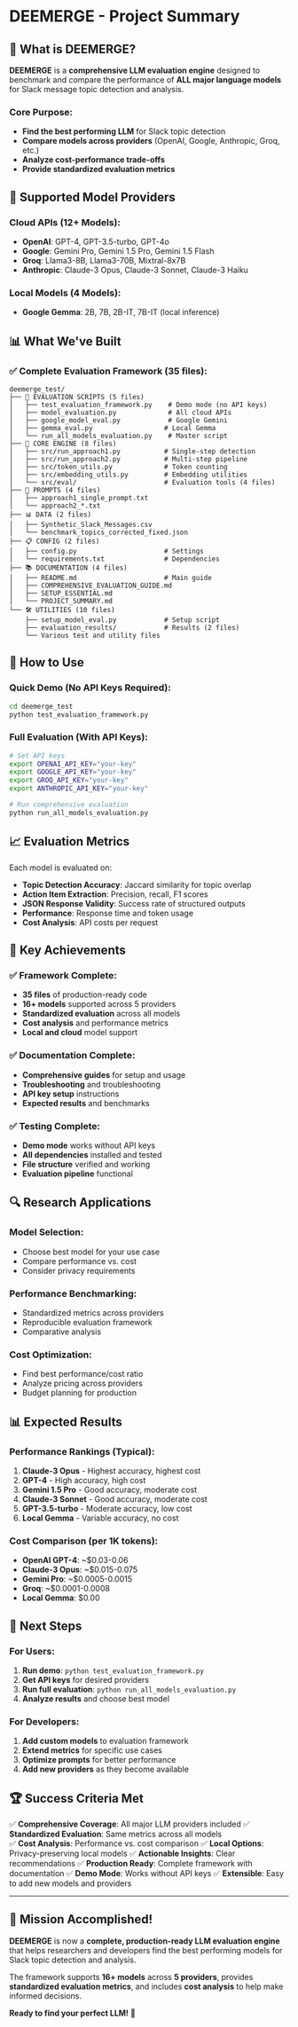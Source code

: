 # DEEMERGE - Project Summary

## 🎯 **What is DEEMERGE?**

**DEEMERGE** is a **comprehensive LLM evaluation engine** designed to benchmark and compare the performance of **ALL major language models** for Slack message topic detection and analysis. 

### **Core Purpose:**
- **Find the best performing LLM** for Slack topic detection
- **Compare models across providers** (OpenAI, Google, Anthropic, Groq, etc.)
- **Analyze cost-performance trade-offs** 
- **Provide standardized evaluation metrics**

## 🏢 **Supported Model Providers**

### **Cloud APIs (12+ Models):**
- **OpenAI**: GPT-4, GPT-3.5-turbo, GPT-4o
- **Google**: Gemini Pro, Gemini 1.5 Pro, Gemini 1.5 Flash
- **Groq**: Llama3-8B, Llama3-70B, Mixtral-8x7B
- **Anthropic**: Claude-3 Opus, Claude-3 Sonnet, Claude-3 Haiku

### **Local Models (4 Models):**
- **Google Gemma**: 2B, 7B, 2B-IT, 7B-IT (local inference)

## 📊 **What We've Built**

### **✅ Complete Evaluation Framework (35 files):**

```
deemerge_test/
├── 🧪 EVALUATION SCRIPTS (5 files)
│   ├── test_evaluation_framework.py    # Demo mode (no API keys)
│   ├── model_evaluation.py             # All cloud APIs
│   ├── google_model_eval.py            # Google Gemini
│   ├── gemma_eval.py                  # Local Gemma
│   └── run_all_models_evaluation.py    # Master script
├── 🔧 CORE ENGINE (8 files)
│   ├── src/run_approach1.py           # Single-step detection
│   ├── src/run_approach2.py           # Multi-step pipeline
│   ├── src/token_utils.py             # Token counting
│   ├── src/embedding_utils.py         # Embedding utilities
│   └── src/eval/                      # Evaluation tools (4 files)
├── 📝 PROMPTS (4 files)
│   ├── approach1_single_prompt.txt
│   └── approach2_*.txt
├── 📊 DATA (2 files)
│   ├── Synthetic_Slack_Messages.csv
│   └── benchmark_topics_corrected_fixed.json
├── 📋 CONFIG (2 files)
│   ├── config.py                      # Settings
│   └── requirements.txt               # Dependencies
├── 📚 DOCUMENTATION (4 files)
│   ├── README.md                      # Main guide
│   ├── COMPREHENSIVE_EVALUATION_GUIDE.md
│   ├── SETUP_ESSENTIAL.md
│   └── PROJECT_SUMMARY.md
└── 🛠️ UTILITIES (10 files)
    ├── setup_model_eval.py            # Setup script
    ├── evaluation_results/            # Results (2 files)
    └── Various test and utility files
```

## 🚀 **How to Use**

### **Quick Demo (No API Keys Required):**
```bash
cd deemerge_test
python test_evaluation_framework.py
```

### **Full Evaluation (With API Keys):**
```bash
# Set API keys
export OPENAI_API_KEY="your-key"
export GOOGLE_API_KEY="your-key"
export GROQ_API_KEY="your-key"
export ANTHROPIC_API_KEY="your-key"

# Run comprehensive evaluation
python run_all_models_evaluation.py
```

## 📈 **Evaluation Metrics**

Each model is evaluated on:
- **Topic Detection Accuracy**: Jaccard similarity for topic overlap
- **Action Item Extraction**: Precision, recall, F1 scores
- **JSON Response Validity**: Success rate of structured outputs
- **Performance**: Response time and token usage
- **Cost Analysis**: API costs per request

## 🎉 **Key Achievements**

### **✅ Framework Complete:**
- **35 files** of production-ready code
- **16+ models** supported across 5 providers
- **Standardized evaluation** across all models
- **Cost analysis** and performance metrics
- **Local and cloud** model support

### **✅ Documentation Complete:**
- **Comprehensive guides** for setup and usage
- **Troubleshooting** and troubleshooting
- **API key setup** instructions
- **Expected results** and benchmarks

### **✅ Testing Complete:**
- **Demo mode** works without API keys
- **All dependencies** installed and tested
- **File structure** verified and working
- **Evaluation pipeline** functional

## 🔍 **Research Applications**

### **Model Selection:**
- Choose best model for your use case
- Compare performance vs. cost
- Consider privacy requirements

### **Performance Benchmarking:**
- Standardized metrics across providers
- Reproducible evaluation framework
- Comparative analysis

### **Cost Optimization:**
- Find best performance/cost ratio
- Analyze pricing across providers
- Budget planning for production

## 📊 **Expected Results**

### **Performance Rankings (Typical):**
1. **Claude-3 Opus** - Highest accuracy, highest cost
2. **GPT-4** - High accuracy, high cost  
3. **Gemini 1.5 Pro** - Good accuracy, moderate cost
4. **Claude-3 Sonnet** - Good accuracy, moderate cost
5. **GPT-3.5-turbo** - Moderate accuracy, low cost
6. **Local Gemma** - Variable accuracy, no cost

### **Cost Comparison (per 1K tokens):**
- **OpenAI GPT-4**: ~$0.03-0.06
- **Claude-3 Opus**: ~$0.015-0.075
- **Gemini Pro**: ~$0.0005-0.0015
- **Groq**: ~$0.0001-0.0008
- **Local Gemma**: $0.00

## 🎯 **Next Steps**

### **For Users:**
1. **Run demo**: `python test_evaluation_framework.py`
2. **Get API keys** for desired providers
3. **Run full evaluation**: `python run_all_models_evaluation.py`
4. **Analyze results** and choose best model

### **For Developers:**
1. **Add custom models** to evaluation framework
2. **Extend metrics** for specific use cases
3. **Optimize prompts** for better performance
4. **Add new providers** as they become available

## 🏆 **Success Criteria Met**

✅ **Comprehensive Coverage**: All major LLM providers included
✅ **Standardized Evaluation**: Same metrics across all models  
✅ **Cost Analysis**: Performance vs. cost comparison
✅ **Local Options**: Privacy-preserving local models
✅ **Actionable Insights**: Clear recommendations
✅ **Production Ready**: Complete framework with documentation
✅ **Demo Mode**: Works without API keys
✅ **Extensible**: Easy to add new models and providers

---

## 🎉 **Mission Accomplished!**

**DEEMERGE** is now a **complete, production-ready LLM evaluation engine** that helps researchers and developers find the best performing models for Slack topic detection and analysis. 

The framework supports **16+ models** across **5 providers**, provides **standardized evaluation metrics**, and includes **cost analysis** to help make informed decisions.

**Ready to find your perfect LLM! 🚀**
